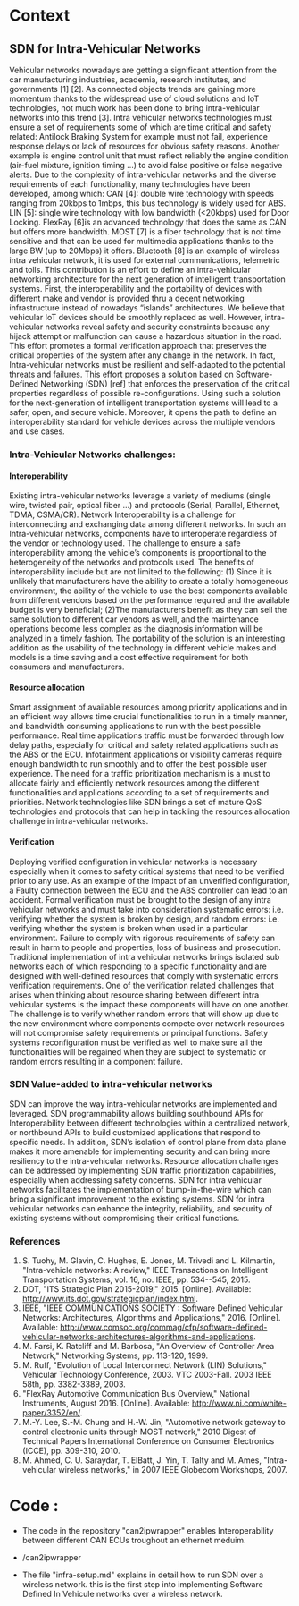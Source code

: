 # Context                                                             


## SDN for Intra-Vehicular Networks

Vehicular networks nowadays are getting a significant attention from the car manufacturing industries, academia, research institutes, and governments  [1] [2]. As connected objects trends are gaining more momentum thanks to the widespread use of cloud solutions and IoT technologies, not much work has been done to bring intra-vehicular networks into this trend [3].  Intra vehicular networks technologies must ensure a set of requirements some of which are time critical and safety related: Antilock Braking System for example must not fail, experience response delays or lack of resources for obvious safety reasons. Another example is engine control unit that must reflect reliably the engine condition (air-fuel mixture, ignition timing ...) to avoid false positive or false negative alerts. 
Due to the complexity of intra-vehicular networks and the diverse requirements of each functionality, many technologies have been developed, among which: CAN [4]: double wire technology with speeds ranging from 20kbps to 1mbps, this bus technology is widely used for ABS. LIN [5]: single wire technology with low bandwidth (<20kbps) used for Door Locking. FlexRay  [6]is an advanced technology that does the same as CAN but offers more bandwidth. MOST [7] is a fiber technology that is not time sensitive and that can be used for multimedia applications thanks to the large BW (up to 20Mbps) it offers. Bluetooth [8] is an example of wireless intra vehicular network, it is used for external communications, telemetric and tolls.
This contribution is an effort to define an intra-vehicular networking architecture for the next generation of intelligent transportation systems. First, the interoperability and the portability of devices with different make and vendor is provided thru a decent networking infrastructure instead of nowadays “islands” architectures. We believe that vehicular IoT devices should be smoothly replaced as well. However, intra-vehicular networks reveal safety and security constraints because any hijack attempt or malfunction can cause a hazardous situation in the road. This effort promotes a formal verification approach that preserves the critical properties of the system after any change in the network. In fact, Intra-vehicular networks must be resilient and self-adapted to the potential threats and failures. This effort proposes a solution based on Software-Defined Networking (SDN) [ref] that enforces the preservation of the critical properties regardless of possible re-configurations. 
Using such a solution for the next-generation of intelligent transportation systems will lead to a safer, open, and secure vehicle. Moreover, it opens the path to define an interoperability standard for vehicle devices across the multiple vendors and use cases.

### Intra-Vehicular Networks challenges: 

#### Interoperability

Existing intra-vehicular networks leverage a variety of mediums (single wire, twisted pair, optical fiber ...) and protocols (Serial, Parallel, Ethernet, TDMA, CSMA/CR). Network Interoperability is a challenge for interconnecting  and exchanging data among different networks. In such an Intra-vehicular networks, components have to interoperate regardless of the vendor or technology used. The challenge to ensure a safe interoperability among the vehicle’s components is proportional to the heterogeneity of the networks and protocols used. The benefits of  interoperability include but are not limited to the following: (1) Since it is unlikely that manufacturers have the ability to create a totally homogeneous environment, the ability of the vehicle to use the best components available from different vendors based on the performance required and the available budget is very beneficial; (2)The manufacturers benefit as they can sell the same solution to different car vendors as well, and the maintenance operations become less complex as the diagnosis information will be analyzed in a timely fashion. The portability of the solution is an interesting addition as the usability of the technology in different vehicle makes and models is a time saving and a cost effective requirement for both consumers and manufacturers.

#### Resource allocation 

Smart assignment of available resources among priority applications and in an efficient way allows time crucial functionalities to run in a timely manner, and bandwidth consuming applications to run with the best possible performance. Real time applications traffic must be forwarded through low delay paths, especially for critical and safety related applications such as the ABS or the ECU. Infotainment applications or visibility cameras require enough bandwidth to run smoothly and to offer the best possible user experience. The need for a traffic prioritization mechanism is a must to allocate fairly and efficiently network resources among the different functionalities and applications according to a set of requirements and priorities. Network technologies like SDN brings a set of mature QoS technologies and protocols that can help in tackling the resources allocation challenge in intra-vehicular networks. 

#### Verification 

Deploying verified configuration in vehicular networks is necessary especially when it comes to safety critical systems that need to be verified prior to any use. As an example of the impact of an unverified configuration, a Faulty connection between the ECU and the ABS controller can lead to an accident. Formal verification must be brought to the design of any intra vehicular networks and must take into consideration systematic errors: i.e. verifying whether the system is broken by design, and random errors: i.e. verifying whether the system is broken when used in a particular environment. Failure to comply with rigorous requirements of safety can result in harm to people and properties, loss of business and prosecution. Traditional implementation of intra vehicular networks brings isolated sub networks each of which responding to a specific functionality and are designed with well-defined resources that comply with systematic errors verification requirements.  One of the verification related challenges that arises when thinking about resource sharing between different intra vehicular systems is the impact these components will have on one another. The challenge is to verify whether random errors that will show up due to the new environment where components compete over network resources will not compromise safety requirements or principal functions. Safety systems reconfiguration must be verified as well to make sure all the functionalities will be regained when they are subject to systematic or random errors resulting in a component failure.

### SDN Value-added to intra-vehicular networks

SDN can improve the way intra-vehicular networks are implemented and leveraged. SDN programmability allows building southbound APIs for Interoperability between different technologies within a centralized network, or northbound APIs to build customized applications that respond to specific needs. In addition, SDN’s isolation of control plane from data plane makes it more amenable for implementing security and can bring more resiliency to the intra-vehicular networks. 
Resource allocation challenges can be addressed by implementing SDN traffic prioritization capabilities, especially when addressing safety concerns. SDN for intra vehicular networks facilitates the implementation of bump-in-the-wire which can bring a significant improvement to the existing systems.
SDN for intra vehicular networks can enhance the integrity, reliability, and security of existing systems without compromising their critical functions. 

### References

1. S. Tuohy, M. Glavin, C. Hughes, E. Jones, M. Trivedi and L. Kilmartin, "Intra-vehicle networks: A review," IEEE Transactions on Intelligent Transportation Systems, vol. 16, no. IEEE, pp. 534--545, 2015. 
2. DOT, "ITS Strategic Plan 2015-2019," 2015. [Online]. Available: http://www.its.dot.gov/strategicplan/index.html.
3. IEEE, "IEEE COMMUNICATIONS SOCIETY : Software Defined Vehicular Networks: Architectures, Algorithms and Applications," 2016. [Online]. Available: http://www.comsoc.org/commag/cfp/software-defined-vehicular-networks-architectures-algorithms-and-applications.
4.	M. Farsi, K. Ratcliff and M. Barbosa, "An Overview of Controller Area Network," Networking Systems, pp. 113-120, 1999. 
5. M. Ruff, "Evolution of Local Interconnect Network (LIN) Solutions," Vehicular Technology Conference, 2003. VTC 2003-Fall. 2003 IEEE 58th, pp. 3382-3389, 2003. 
6.	"FlexRay Automotive Communication Bus Overview," National Instruments, August 2016. [Online]. Available: http://www.ni.com/white-paper/3352/en/.
7.	M.-Y. Lee, S.-M. Chung and H.-W. Jin, "Automotive network gateway to control electronic units through MOST network," 2010 Digest of Technical Papers International Conference on Consumer Electronics (ICCE), pp. 309-310, 2010. 
8.	M. Ahmed, C. U. Saraydar, T. ElBatt, J. Yin, T. Talty and M. Ames, "Intra-vehicular wireless networks," in 2007 IEEE Globecom Workshops, 2007. 


# Code :

-  The code in the repository "can2ipwrapper" enables Interoperability between different CAN ECUs troughout an ethernet meduim. 

* /can2ipwrapper

-  The file "infra-setup.md" explains in detail how to run SDN over a wireless network. this is the first step into implementing Software Defined In Vehicule networks over a wireless network. 










